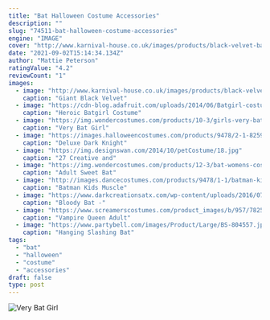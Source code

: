 ```yaml
---
title: "Bat Halloween Costume Accessories"
description: ""
slug: "74511-bat-halloween-costume-accessories"
engine: "IMAGE"
cover: "http://www.karnival-house.co.uk/images/products/black-velvet-bat-wings--giant-size28116.jpg"
date: "2021-09-02T15:14:34.134Z"
author: "Mattie Peterson"
ratingValue: "4.2"
reviewCount: "1"
images:
  - image: "http://www.karnival-house.co.uk/images/products/black-velvet-bat-wings--giant-size28116.jpg"
    caption: "Giant Black Velvet"
  - image: "https://cdn-blog.adafruit.com/uploads/2014/06/Batgirl-costume.jpg"
    caption: "Heroic Batgirl Costume"
  - image: "https://img.wondercostumes.com/products/10-3/girls-very-bat-costume.jpg"
    caption: "Very Bat Girl"
  - image: "https://images.halloweencostumes.com/products/9478/2-1-82592/kids-deluxe-dark-knight-batman.jpg"
    caption: "Deluxe Dark Knight"
  - image: "https://img.designswan.com/2014/10/petCostume/18.jpg"
    caption: "27 Creative and"
  - image: "https://img.wondercostumes.com/products/12-3/bat-womens-costume.jpg"
    caption: "Adult Sweet Bat"
  - image: "http://images.dancecostumes.com/products/9478/1-1/batman-kids-muscle-black-costume.jpg"
    caption: "Batman Kids Muscle"
  - image: "https://www.darkcreationsatx.com/wp-content/uploads/2016/07/bloody-bat.jpg4_.jpg"
    caption: "Bloody Bat -"
  - image: "https://www.screamerscostumes.com/product_images/b/957/78252_vampire_queen__39778_zoom.jpg"
    caption: "Vampire Queen Adult"
  - image: "https://www.partybell.com/images/Product/Large/BS-804557.jpg"
    caption: "Hanging Slashing Bat"
tags:
  - "bat"
  - "halloween"
  - "costume"
  - "accessories"
draft: false
type: post
---
```



![Very Bat Girl](https://img.wondercostumes.com/products/10-3/girls-very-bat-costume.jpg "Very Bat Girl")


<!--inArticleAds-->

<!--galleryOne-->


<!--inArticleAds-->

<!--galleryTwo-->


<!--galleryThree-->

